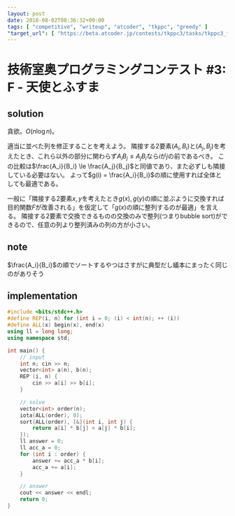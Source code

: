 ```yaml
---
layout: post
date: 2018-08-02T08:36:32+09:00
tags: [ "competitive", "writeup", "atcoder", "tkppc", "greedy" ]
"target_url": [ "https://beta.atcoder.jp/contests/tkppc3/tasks/tkppc3_f" ]
---
```


# 技術室奥プログラミングコンテスト #3: F - 天使とふすま

## solution

貪欲。$O(n \log n)$。

適当に並べた列を修正することを考えよう。
隣接する$2$要素$(A_i, B_i)$と$(A_j, B_j)$を考えたとき、これら以外の部分に関わらず$A_i B_j \le A_j B_i$なら$i$が$j$の前であるべき。
この比較は$\frac{A_i}{B_i} \le \frac{A_j}{B_j}$と同値であり、また必ずしも隣接している必要はない。
よって$g(i) = \frac{A_i}{B_i}$の順に使用すれば全体としても最適である。

一般に「隣接する$2$要素$x, y$を考えたとき$g(x), g(y)$の順に並ぶように交換すれば目的関数$F$が改善される」を仮定して「$g(x)$の順に整列するのが最適」を言える。
隣接する$2$要素で交換できるものの交換のみで整列(つまりbubble sort)ができるので、任意の列より整列済みの列の方が小さい。

## note

$\frac{A_i}{B_i}$の順でソートするやつはさすがに典型だし蟻本にまったく同じのがありそう

## implementation

``` c++
#include <bits/stdc++.h>
#define REP(i, n) for (int i = 0; (i) < int(n); ++ (i))
#define ALL(x) begin(x), end(x)
using ll = long long;
using namespace std;

int main() {
    // input
    int n; cin >> n;
    vector<int> a(n), b(n);
    REP (i, n) {
        cin >> a[i] >> b[i];
    }

    // solve
    vector<int> order(n);
    iota(ALL(order), 0);
    sort(ALL(order), [&](int i, int j) {
        return a[i] * b[j] < a[j] * b[i];
    });
    ll answer = 0;
    ll acc_a = 0;
    for (int i : order) {
        answer += acc_a * b[i];
        acc_a += a[i];
    }

    // answer
    cout << answer << endl;
    return 0;
}
```
